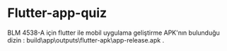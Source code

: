 # Flutter-app-quiz
BLM 4538-A için flutter ile mobil uygulama geliştirme
APK'nın bulunduğu dizin : build\app\outputs\flutter-apk\app-release.apk .
